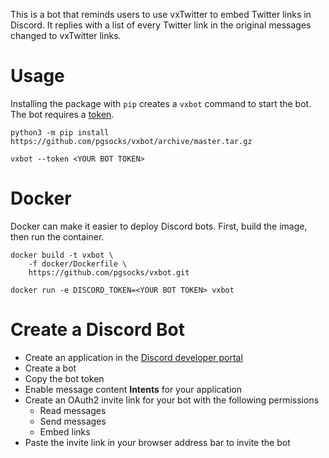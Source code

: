 This is a bot that reminds users to use vxTwitter to embed Twitter links in
Discord. It replies with a list of every Twitter link in the original messages
changed to vxTwitter links.

# Usage

Installing the package with `pip` creates a `vxbot` command to start the bot.
The bot requires a [token](#create-a-discord-bot).

```
python3 -m pip install https://github.com/pgsocks/vxbot/archive/master.tar.gz

vxbot --token <YOUR BOT TOKEN>
```

# Docker

Docker can make it easier to deploy Discord bots. First, build the image, then
run the container.

```
docker build -t vxbot \
    -f docker/Dockerfile \
    https://github.com/pgsocks/vxbot.git

docker run -e DISCORD_TOKEN=<YOUR BOT TOKEN> vxbot
```

# Create a Discord Bot

* Create an application in the [Discord developer portal][1]
* Create a bot
* Copy the bot token
* Enable message content **Intents** for your application
* Create an OAuth2 invite link for your bot with the following permissions
    * Read messages
    * Send messages
    * Embed links
* Paste the invite link in your browser address bar to invite the bot

[1]: https://discord.com/developers/applications/
